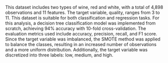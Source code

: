 This dataset includes two types of wine, red and white, with a total of 4,898 observations and 11 features. The target variable, quality, ranges from 3 to 11. This dataset is suitable for both classification and regression tasks. For this analysis, a decision tree classification model was implemented from scratch, achieving 94% accuracy with 10-fold cross-validation. The evaluation metrics used include accuracy, precision, recall, and F1 score. Since the target variable was imbalanced, the SMOTE method was applied to balance the classes, resulting in an increased number of observations and a more uniform distribution. Additionally, the target variable was discretized into three labels: low, medium, and high.






